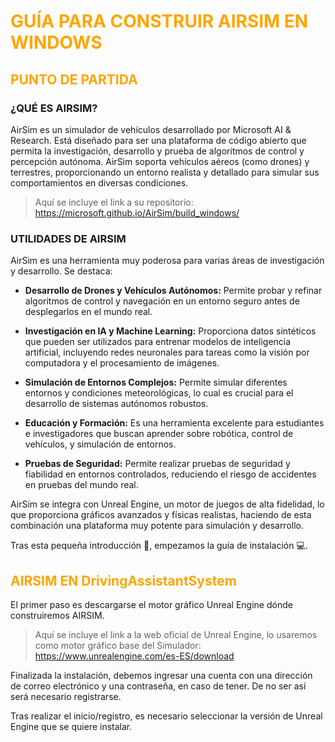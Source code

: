 # <span style="color:orange">GUÍA PARA CONSTRUIR AIRSIM EN WINDOWS</span>

## <span style="color:orange">PUNTO DE PARTIDA</span>

### ¿QUÉ ES AIRSIM?

AirSim es un simulador de vehículos desarrollado por Microsoft AI & Research. Está diseñado para ser una plataforma de código abierto que permita la investigación, desarrollo y prueba de algoritmos de control y percepción autónoma. AirSim soporta vehículos aéreos (como drones) y terrestres, proporcionando un entorno realista y detallado para simular sus comportamientos en diversas condiciones.

> Aquí se incluye el link a su repositorio: <https://microsoft.github.io/AirSim/build_windows/>

### UTILIDADES DE AIRSIM

AirSim es una herramienta muy poderosa para varias áreas de investigación y desarrollo. Se destaca:

+ **Desarrollo de Drones y Vehículos Autónomos:** Permite probar y refinar algoritmos de control y navegación en un entorno seguro antes de desplegarlos en el mundo real.

+ **Investigación en IA y Machine Learning:** Proporciona datos sintéticos que pueden ser utilizados para entrenar modelos de inteligencia artificial, incluyendo redes neuronales para tareas como la visión por computadora y el procesamiento de imágenes.

+ **Simulación de Entornos Complejos:** Permite simular diferentes entornos y condiciones meteorológicas, lo cual es crucial para el desarrollo de sistemas autónomos robustos.

+ **Educación y Formación:** Es una herramienta excelente para estudiantes e investigadores que buscan aprender sobre robótica, control de vehículos, y simulación de entornos.

+ **Pruebas de Seguridad:** Permite realizar pruebas de seguridad y fiabilidad en entornos controlados, reduciendo el riesgo de accidentes en pruebas del mundo real.

AirSim se integra con Unreal Engine, un motor de juegos de alta fidelidad, lo que proporciona gráficos avanzados y físicas realistas, haciendo de esta combinación una plataforma muy potente para simulación y desarrollo.

Tras esta pequeña introducción :paperclip:, empezamos la guía de instalación :computer:.

## <span style="color:orange">AIRSIM EN DrivingAssistantSystem</span>

El primer paso es descargarse el motor gráfico Unreal Engine dónde construiremos AIRSIM.

> Aquí se incluye el link a la web oficial de Unreal Engine, lo usaremos como motor gráfico base del Simulador: <https://www.unrealengine.com/es-ES/download>

Finalizada la instalación, debemos ingresar una cuenta con una dirección de correo electrónico y una contraseña, en caso de tener. De no ser así será necesario registrarse.

Tras realizar el inicio/registro, es necesario seleccionar la versión de Unreal Engine que se quiere instalar.
